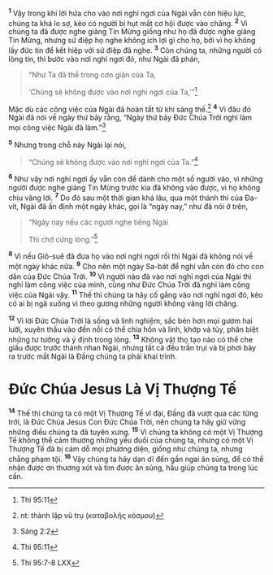 <sup><b>1</b></sup> Vậy trong khi lời hứa cho vào nơi nghỉ ngơi của Ngài vẫn còn hiệu lực, chúng ta khá lo sợ, kẻo có người bị hụt mất cơ hội được vào chăng. <sup><b>2</b></sup> Vì chúng ta đã được nghe giảng Tin Mừng giống như họ đã được nghe giảng Tin Mừng, nhưng sứ điệp họ nghe không ích lợi gì cho họ, bởi vì họ không lấy đức tin để kết hiệp với sứ điệp đã nghe. <sup><b>3</b></sup> Còn chúng ta, những người có lòng tin, thì bước vào nơi nghỉ ngơi đó, như Ngài đã phán,

> “Như Ta đã thề trong cơn giận của Ta,
>
> ‘Chúng sẽ không được vào nơi nghỉ ngơi của Ta,’”[^1-8a146a67-2206-4fc6-a19e-142f01449ee6]

Mặc dù các công việc của Ngài đã hoàn tất từ khi sáng thế.[^2-8a146a67-2206-4fc6-a19e-142f01449ee6] <sup><b>4</b></sup> Vì đâu đó Ngài đã nói về ngày thứ bảy rằng, “Ngày thứ bảy Đức Chúa Trời nghỉ làm mọi công việc Ngài đã làm.”[^3-8a146a67-2206-4fc6-a19e-142f01449ee6]

<sup><b>5</b></sup> Nhưng trong chỗ này Ngài lại nói,

> “Chúng sẽ không được vào nơi nghỉ ngơi của Ta.”[^4-8a146a67-2206-4fc6-a19e-142f01449ee6]

<sup><b>6</b></sup> Như vậy nơi nghỉ ngơi ấy vẫn còn để dành cho một số người vào, vì những người được nghe giảng Tin Mừng trước kia đã không vào được, vì họ không chịu vâng lời. <sup><b>7</b></sup> Do đó sau một thời gian khá lâu, qua một thánh thi của Đa-vít, Ngài đã ấn định một ngày khác, gọi là “ngày nay,” như đã nói ở trên,

> “Ngày nay nếu các ngươi nghe tiếng Ngài
>
> Thì chớ cứng lòng.”[^5-8a146a67-2206-4fc6-a19e-142f01449ee6]

<sup><b>8</b></sup> Vì nếu Giô-suê đã đưa họ vào nơi nghỉ ngơi rồi thì Ngài đã không nói về một ngày khác nữa. <sup><b>9</b></sup> Cho nên một ngày Sa-bát để nghỉ vẫn còn đó cho con dân của Đức Chúa Trời. <sup><b>10</b></sup> Vì người nào đã vào nơi nghỉ ngơi của Ngài thì nghỉ làm công việc của mình, cũng như Đức Chúa Trời đã nghỉ làm công việc của Ngài vậy. <sup><b>11</b></sup> Thế thì chúng ta hãy cố gắng vào nơi nghỉ ngơi đó, kẻo có ai bị ngã xuống vì theo gương những người không vâng lời chăng.

<sup><b>12</b></sup> Vì lời Đức Chúa Trời là sống và linh nghiệm, sắc bén hơn mọi gươm hai lưỡi, xuyên thấu vào đến nỗi có thể chia hồn và linh, khớp và tủy, phân biệt những tư tưởng và ý định trong lòng. <sup><b>13</b></sup> Không vật thọ tạo nào có thể che giấu được trước thánh nhan Ngài, nhưng tất cả đều trần trụi và bị phơi bày ra trước mắt Ngài là Đấng chúng ta phải khai trình.

# Đức Chúa Jesus Là Vị Thượng Tế
<sup><b>14</b></sup> Thế thì chúng ta có một Vị Thượng Tế vĩ đại, Đấng đã vượt qua các từng trời, là Đức Chúa Jesus Con Đức Chúa Trời, nên chúng ta hãy giữ vững những điều chúng ta đã tuyên xưng. <sup><b>15</b></sup> Vì chúng ta không có một Vị Thượng Tế không thể cảm thương những yếu đuối của chúng ta, nhưng có một Vị Thượng Tế đã bị cám dỗ mọi phương diện, giống như chúng ta, nhưng chẳng phạm tội. <sup><b>16</b></sup> Vậy chúng ta hãy dạn dĩ đến gần ngai ân sủng, để có thể nhận được ơn thương xót và tìm được ân sủng, hầu giúp chúng ta trong lúc cần.

[^1-8a146a67-2206-4fc6-a19e-142f01449ee6]: Thi 95:11
[^2-8a146a67-2206-4fc6-a19e-142f01449ee6]: nt: thành lập vũ trụ (καταβολῆς κόσμου)
[^3-8a146a67-2206-4fc6-a19e-142f01449ee6]: Sáng 2:2
[^4-8a146a67-2206-4fc6-a19e-142f01449ee6]: Thi 95:11
[^5-8a146a67-2206-4fc6-a19e-142f01449ee6]: Thi 95:7-8 LXX